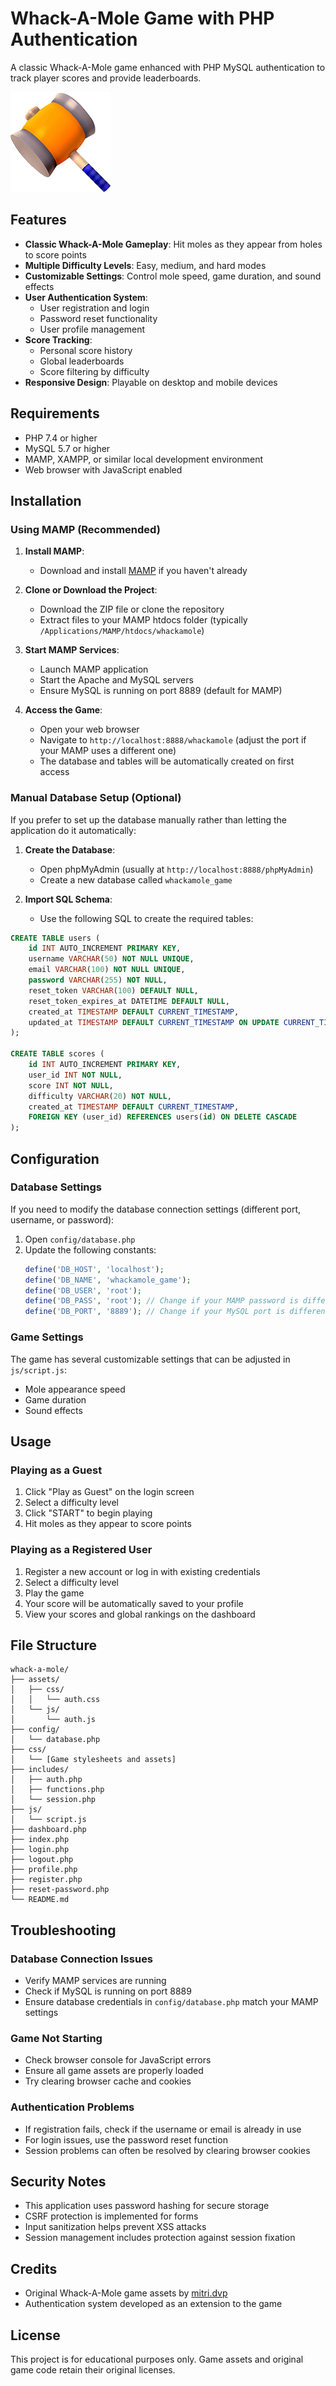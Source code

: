 # Whack-A-Mole Game with PHP Authentication

A classic Whack-A-Mole game enhanced with PHP MySQL authentication to track player scores and provide leaderboards.

![Whack-A-Mole Game](css/hammer.png)

## Features

- **Classic Whack-A-Mole Gameplay**: Hit moles as they appear from holes to score points
- **Multiple Difficulty Levels**: Easy, medium, and hard modes
- **Customizable Settings**: Control mole speed, game duration, and sound effects
- **User Authentication System**:
  - User registration and login
  - Password reset functionality
  - User profile management
- **Score Tracking**:
  - Personal score history
  - Global leaderboards
  - Score filtering by difficulty
- **Responsive Design**: Playable on desktop and mobile devices

## Requirements

- PHP 7.4 or higher
- MySQL 5.7 or higher
- MAMP, XAMPP, or similar local development environment
- Web browser with JavaScript enabled

## Installation

### Using MAMP (Recommended)

1. **Install MAMP**:
   - Download and install [MAMP](https://www.mamp.info/) if you haven't already

2. **Clone or Download the Project**:
   - Download the ZIP file or clone the repository
   - Extract files to your MAMP htdocs folder (typically `/Applications/MAMP/htdocs/whackamole`)

3. **Start MAMP Services**:
   - Launch MAMP application
   - Start the Apache and MySQL servers
   - Ensure MySQL is running on port 8889 (default for MAMP)

4. **Access the Game**:
   - Open your web browser
   - Navigate to `http://localhost:8888/whackamole` (adjust the port if your MAMP uses a different one)
   - The database and tables will be automatically created on first access

### Manual Database Setup (Optional)

If you prefer to set up the database manually rather than letting the application do it automatically:

1. **Create the Database**:
   - Open phpMyAdmin (usually at `http://localhost:8888/phpMyAdmin`)
   - Create a new database called `whackamole_game`

2. **Import SQL Schema**:
   - Use the following SQL to create the required tables:

```sql
CREATE TABLE users (
    id INT AUTO_INCREMENT PRIMARY KEY,
    username VARCHAR(50) NOT NULL UNIQUE,
    email VARCHAR(100) NOT NULL UNIQUE,
    password VARCHAR(255) NOT NULL,
    reset_token VARCHAR(100) DEFAULT NULL,
    reset_token_expires_at DATETIME DEFAULT NULL,
    created_at TIMESTAMP DEFAULT CURRENT_TIMESTAMP,
    updated_at TIMESTAMP DEFAULT CURRENT_TIMESTAMP ON UPDATE CURRENT_TIMESTAMP
);

CREATE TABLE scores (
    id INT AUTO_INCREMENT PRIMARY KEY,
    user_id INT NOT NULL,
    score INT NOT NULL,
    difficulty VARCHAR(20) NOT NULL,
    created_at TIMESTAMP DEFAULT CURRENT_TIMESTAMP,
    FOREIGN KEY (user_id) REFERENCES users(id) ON DELETE CASCADE
);
```

## Configuration

### Database Settings

If you need to modify the database connection settings (different port, username, or password):

1. Open `config/database.php`
2. Update the following constants:
   ```php
   define('DB_HOST', 'localhost');
   define('DB_NAME', 'whackamole_game');
   define('DB_USER', 'root');
   define('DB_PASS', 'root'); // Change if your MAMP password is different
   define('DB_PORT', '8889'); // Change if your MySQL port is different
   ```

### Game Settings

The game has several customizable settings that can be adjusted in `js/script.js`:

- Mole appearance speed
- Game duration
- Sound effects

## Usage

### Playing as a Guest

1. Click "Play as Guest" on the login screen
2. Select a difficulty level
3. Click "START" to begin playing
4. Hit moles as they appear to score points

### Playing as a Registered User

1. Register a new account or log in with existing credentials
2. Select a difficulty level
3. Play the game
4. Your score will be automatically saved to your profile
5. View your scores and global rankings on the dashboard

## File Structure

```
whack-a-mole/
├── assets/
│   ├── css/
│   │   └── auth.css
│   └── js/
│       └── auth.js
├── config/
│   └── database.php
├── css/
│   └── [Game stylesheets and assets]
├── includes/
│   ├── auth.php
│   ├── functions.php
│   └── session.php
├── js/
│   └── script.js
├── dashboard.php
├── index.php
├── login.php
├── logout.php
├── profile.php
├── register.php
├── reset-password.php
└── README.md
```

## Troubleshooting

### Database Connection Issues

- Verify MAMP services are running
- Check if MySQL is running on port 8889
- Ensure database credentials in `config/database.php` match your MAMP settings

### Game Not Starting

- Check browser console for JavaScript errors
- Ensure all game assets are properly loaded
- Try clearing browser cache and cookies

### Authentication Problems

- If registration fails, check if the username or email is already in use
- For login issues, use the password reset function
- Session problems can often be resolved by clearing browser cookies

## Security Notes

- This application uses password hashing for secure storage
- CSRF protection is implemented for forms
- Input sanitization helps prevent XSS attacks
- Session management includes protection against session fixation

## Credits

- Original Whack-A-Mole game assets by [mitri.dvp](https://www.mitri-dvp.com/)
- Authentication system developed as an extension to the game

## License

This project is for educational purposes only. Game assets and original game code retain their original licenses.
